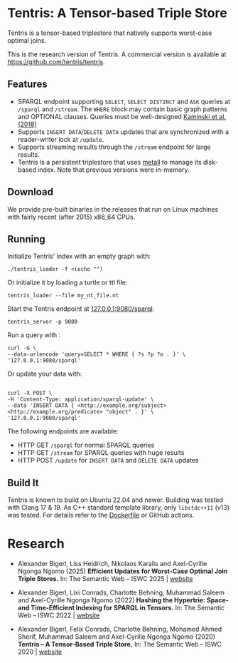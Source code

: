 # Tentris: A Tensor-based Triple Store

Tentris is a tensor-based triplestore that natively supports worst-case optimal joins.

This is the research version of Tentris. A commercial version is available at https://github.com/tentris/tentris.

## Features

- SPARQL endpoint supporting `SELECT`, `SELECT DISTINCT` and `ASK` queries at `/sparql` and `/stream`. The `WHERE` block
  may contain basic graph patterns and OPTIONAL clauses.
  Queries must be well-designed [Kaminski et al. (2018)](https://doi.org/10.1007/s00224-017-9802-9)
- Supports `INSERT DATA`/`DELETE DATA` updates that are synchronized with a reader-writer lock at `/update`.
- Supports streaming results through the `/stream` endpoint for large results.
- Tentris is a persistent triplestore that uses [metall](https://github.com/LLNL/metall) to manage its disk-based index.
  Note that previous versions were in-memory.

## Download

We provide pre-built binaries in the releases that run on Linux machines with fairly recent (after 2015) x86_64 CPUs.

## Running

Initialize Tentris' index with an empty graph with:

```shell
./tentris_loader -f <(echo "")
```

Or initialize it by loading a turtle or ttl file:

```shell
tentris_loader --file my_nt_file.nt
```

Start the Tentris endpoint at [127.0.0.1:9080/sparql](http://127.0.0.1:9080/sparql):

```
tentris_server -p 9080
``` 

Run a query with :

```shell
curl -G \
--data-urlencode 'query=SELECT * WHERE { ?s ?p ?o . }' \
'127.0.0.1:9080/sparql'
```

Or update your data with:

```shell

curl -X POST \
-H 'Content-Type: application/sparql-update' \
--data 'INSERT DATA { <http://example.org/subject> <http://example.org/predicate> "object" . }' \
'127.0.0.1:9080/sparql'
```

The following endpoints are available:

- HTTP GET `/sparql` for normal SPARQL queries
- HTTP GET `/stream` for SPARQL queries with huge results
- HTTP POST `/update` for `INSERT DATA` and `DELETE DATA` updates

## Build It

Tentris is known to build on Ubuntu 22.04 and newer.
Building was tested with Clang 17 & 19. As C++ standard template library, only `libstdc++11` (v13) was tested. For
details
refer to the [Dockerfile](./Dockerfile) or GitHub actions.

# Research

- Alexander Bigerl, Liss Heidrich, Nikolaos Karalis and Axel-Cyrille Ngonga Ngomo (2025) **Efficient Updates for
  Worst-Case Optimal Join Triple Stores.** In: The Semantic Web – ISWC
  2025 | [website](https://github.com/dice-group/tentris-wcoj-with-updates/)

- Alexander Bigerl, Lixi Conrads, Charlotte Behning, Muhammad Saleem and Axel-Cyrille Ngonga Ngomo (2022) **Hashing the
  Hypertrie: Space- and Time-Efficient Indexing for SPARQL in Tensors.** In: The Semantic Web – ISWC
  2022 | [website](https://tentris.dice-research.org/iswc2022/)

- Alexander Bigerl, Felix Conrads, Charlotte Behning, Mohamed Ahmed Sherif, Muhammad Saleem and Axel-Cyrille Ngonga
  Ngomo (2020)
  **Tentris – A Tensor-Based Triple Store.**
  In: The Semantic Web – ISWC 2020 | [website](https://tentris.dice-research.org/iswc2020/)
